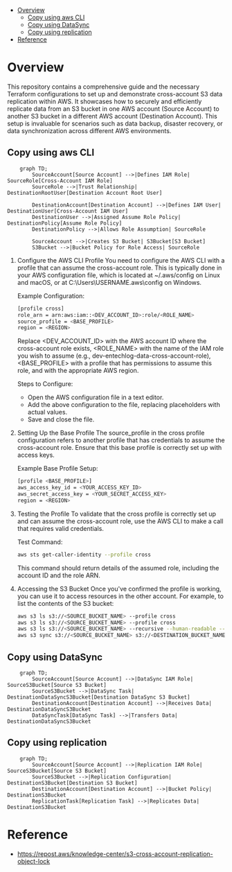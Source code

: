 - [Overview](#overview)
  - [Copy using aws CLI](#copy-using-aws-cli)
  - [Copy using DataSync](#copy-using-datasync)
  - [Copy using replication](#copy-using-replication)
- [Reference](#reference)

# Overview
This repository contains a comprehensive guide and the necessary Terraform configurations to set up and demonstrate cross-account S3 data replication within AWS. It showcases how to securely and efficiently replicate data from an S3 bucket in one AWS account (Source Account) to another S3 bucket in a different AWS account (Destination Account). This setup is invaluable for scenarios such as data backup, disaster recovery, or data synchronization across different AWS environments.

## Copy using aws CLI
```mermaid
    graph TD;
        SourceAccount[Source Account] -->|Defines IAM Role| SourceRole[Cross-Account IAM Role]
        SourceRole -->|Trust Relationship| DestinationRootUser[Destination Account Root User]

        DestinationAccount[Destination Account] -->|Defines IAM User| DestinationUser[Cross-Account IAM User]
        DestinationUser -->|Assigned Assume Role Policy| DestinationPolicy[Assume Role Policy]
        DestinationPolicy -->|Allows Role Assumption| SourceRole

        SourceAccount -->|Creates S3 Bucket| S3Bucket[S3 Bucket]
        S3Bucket -->|Bucket Policy for Role Access| SourceRole
```

1. Configure the AWS CLI Profile
You need to configure the AWS CLI with a profile that can assume the cross-account role. This is typically done in your AWS configuration file, which is located at ~/.aws/config on Linux and macOS, or at C:\Users\USERNAME\.aws\config on Windows.

    Example Configuration:

    ```bash
    [profile cross]
    role_arn = arn:aws:iam::<DEV_ACCOUNT_ID>:role/<ROLE_NAME>
    source_profile = <BASE_PROFILE>
    region = <REGION>
    ```

    Replace <DEV_ACCOUNT_ID> with the AWS account ID where the cross-account role exists, <ROLE_NAME> with the name of the IAM role you wish to assume (e.g., dev-entechlog-data-cross-account-role), <BASE_PROFILE> with a profile that has permissions to assume this role, and <REGION> with the appropriate AWS region.

    Steps to Configure:
    - Open the AWS configuration file in a text editor.
    - Add the above configuration to the file, replacing placeholders with actual values.
    - Save and close the file.

1. Setting Up the Base Profile
The source_profile in the cross profile configuration refers to another profile that has credentials to assume the cross-account role. Ensure that this base profile is correctly set up with access keys.

    Example Base Profile Setup:
    ```bash
    [profile <BASE_PROFILE>]
    aws_access_key_id = <YOUR_ACCESS_KEY_ID>
    aws_secret_access_key = <YOUR_SECRET_ACCESS_KEY>
    region = <REGION>
    ```

1. Testing the Profile
To validate that the cross profile is correctly set up and can assume the cross-account role, use the AWS CLI to make a call that requires valid credentials.

    Test Command:
    ```bash
    aws sts get-caller-identity --profile cross
    ```

    This command should return details of the assumed role, including the account ID and the role ARN.

1. Accessing the S3 Bucket
Once you've confirmed the profile is working, you can use it to access resources in the other account. For example, to list the contents of the S3 bucket:

    ```bash
    aws s3 ls s3://<SOURCE_BUCKET_NAME> --profile cross
    aws s3 ls s3://<SOURCE_BUCKET_NAME> --profile cross
    aws s3 ls s3://<SOURCE_BUCKET_NAME> --recursive --human-readable --summarize --profile cross
    aws s3 sync s3://<SOURCE_BUCKET_NAME> s3://<DESTINATION_BUCKET_NAME> --profile cross
    ```

## Copy using DataSync
```mermaid
    graph TD;
        SourceAccount[Source Account] -->|DataSync IAM Role| SourceS3Bucket[Source S3 Bucket]
        SourceS3Bucket -->|DataSync Task| DestinationDataSyncS3Bucket[Destination DataSync S3 Bucket]
        DestinationAccount[Destination Account] -->|Receives Data| DestinationDataSyncS3Bucket
        DataSyncTask[DataSync Task] -->|Transfers Data| DestinationDataSyncS3Bucket
```

## Copy using replication
```mermaid
    graph TD;
        SourceAccount[Source Account] -->|Replication IAM Role| SourceS3Bucket[Source S3 Bucket]
        SourceS3Bucket -->|Replication Configuration| DestinationS3Bucket[Destination S3 Bucket]
        DestinationAccount[Destination Account] -->|Bucket Policy| DestinationS3Bucket
        ReplicationTask[Replication Task] -->|Replicates Data| DestinationS3Bucket
```

# Reference
- https://repost.aws/knowledge-center/s3-cross-account-replication-object-lock